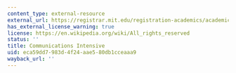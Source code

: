 ```yaml
---
content_type: external-resource
external_url: https://registrar.mit.edu/registration-academics/academic-requirements/communication-requirement/ci-hhw-subjects
has_external_license_warning: true
license: https://en.wikipedia.org/wiki/All_rights_reserved
status: ''
title: Communications Intensive
uid: eca59dd7-983d-4f24-aae5-80db1cceaaa9
wayback_url: ''
---
```


